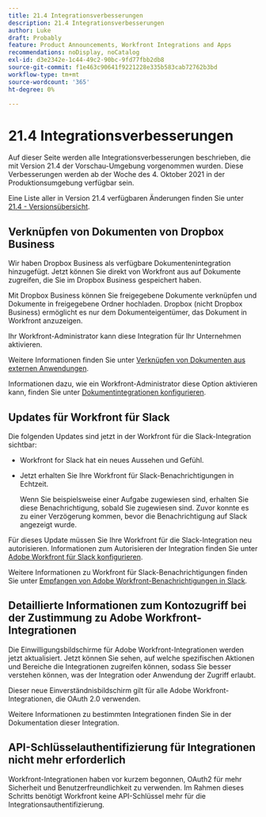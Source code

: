 ```yaml
---
title: 21.4 Integrationsverbesserungen
description: 21.4 Integrationsverbesserungen
author: Luke
draft: Probably
feature: Product Announcements, Workfront Integrations and Apps
recommendations: noDisplay, noCatalog
exl-id: d3e2342e-1c44-49c2-90bc-9fd77fbb2db8
source-git-commit: f1e463c90641f9221228e335b583cab72762b3bd
workflow-type: tm+mt
source-wordcount: '365'
ht-degree: 0%

---
```


# 21.4 Integrationsverbesserungen

Auf dieser Seite werden alle Integrationsverbesserungen beschrieben, die mit Version 21.4 der Vorschau-Umgebung vorgenommen wurden. Diese Verbesserungen werden ab der Woche des 4. Oktober 2021 in der Produktionsumgebung verfügbar sein.

Eine Liste aller in Version 21.4 verfügbaren Änderungen finden Sie unter [21.4 - Versionsübersicht](../../../product-announcements/product-releases/21.4-release-activity/21-4-release-overview.md).

## Verknüpfen von Dokumenten von Dropbox Business

Wir haben Dropbox Business als verfügbare Dokumentenintegration hinzugefügt. Jetzt können Sie direkt von Workfront aus auf Dokumente zugreifen, die Sie im Dropbox Business gespeichert haben.

Mit Dropbox Business können Sie freigegebene Dokumente verknüpfen und Dokumente in freigegebene Ordner hochladen. Dropbox (nicht Dropbox Business) ermöglicht es nur dem Dokumenteigentümer, das Dokument in Workfront anzuzeigen.

Ihr Workfront-Administrator kann diese Integration für Ihr Unternehmen aktivieren.

Weitere Informationen finden Sie unter [Verknüpfen von Dokumenten aus externen Anwendungen](../../../documents/adding-documents-to-workfront/link-documents-from-external-apps.md).

Informationen dazu, wie ein Workfront-Administrator diese Option aktivieren kann, finden Sie unter [Dokumentintegrationen konfigurieren](../../../administration-and-setup/configure-integrations/configure-document-integrations.md).

## Updates für Workfront für Slack

Die folgenden Updates sind jetzt in der Workfront für die Slack-Integration sichtbar:

* Workfront for Slack hat ein neues Aussehen und Gefühl.
* Jetzt erhalten Sie Ihre Workfront für Slack-Benachrichtigungen in Echtzeit.

  Wenn Sie beispielsweise einer Aufgabe zugewiesen sind, erhalten Sie diese Benachrichtigung, sobald Sie zugewiesen sind. Zuvor konnte es zu einer Verzögerung kommen, bevor die Benachrichtigung auf Slack angezeigt wurde.

Für dieses Update müssen Sie Ihre Workfront für die Slack-Integration neu autorisieren. Informationen zum Autorisieren der Integration finden Sie unter [Adobe Workfront für Slack konfigurieren](../../../workfront-integrations-and-apps/using-workfront-with-slack/configure-workfront-for-slack.md).

Weitere Informationen zu Workfront für Slack-Benachrichtigungen finden Sie unter [Empfangen von Adobe Workfront-Benachrichtigungen in Slack](../../../workfront-integrations-and-apps/using-workfront-with-slack/receive-workfront-notifications-in-slack.md).

## Detaillierte Informationen zum Kontozugriff bei der Zustimmung zu Adobe Workfront-Integrationen

Die Einwilligungsbildschirme für Adobe Workfront-Integrationen werden jetzt aktualisiert. Jetzt können Sie sehen, auf welche spezifischen Aktionen und Bereiche die Integrationen zugreifen können, sodass Sie besser verstehen können, was der Integration oder Anwendung der Zugriff erlaubt.

Dieser neue Einverständnisbildschirm gilt für alle Adobe Workfront-Integrationen, die OAuth 2.0 verwenden.

Weitere Informationen zu bestimmten Integrationen finden Sie in der Dokumentation dieser Integration.

## API-Schlüsselauthentifizierung für Integrationen nicht mehr erforderlich

Workfront-Integrationen haben vor kurzem begonnen, OAuth2 für mehr Sicherheit und Benutzerfreundlichkeit zu verwenden. Im Rahmen dieses Schritts benötigt Workfront keine API-Schlüssel mehr für die Integrationsauthentifizierung.
